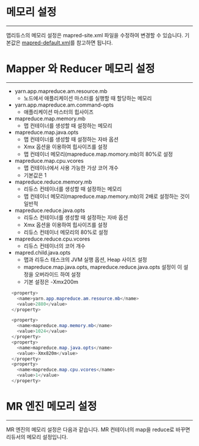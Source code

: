 # 메모리 설정
***
맵리듀스의 메모리 설정은 mapred-site.xml 파일을 수정하여 변경할 수 있습니다. 기본값은 [mapred-default.xml](https://hadoop.apache.org/docs/stable/hadoop-mapreduce-client/hadoop-mapreduce-client-core/mapred-default.xml)를 참고하면 됩니다.

# Mapper 와 Reducer 메모리 설정
***
- yarn.app.mapreduce.am.resource.mb
  - 노드에서 애플리케이션 마스터를 실행할 때 할당하는 메모리
- yarn.app.mapreduce.am.command-opts
  - 애플리케이션 마스터의 힙사이즈
- mapreduce.map.memory.mb
  - 맵 컨테이너를 생성할 때 설정하는 메모리
- mapreduce.map.java.opts
  - 맵 컨테이너를 생성할 때 설정하는 자바 옵션
  - Xmx 옵션을 이용하여 힙사이즈를 설정
  - 맵 컨테이너 메모리(mapreduce.map.momory.mb)의 80%로 설정
- mapreduce.map.cpu.vcores
  - 맵 컨테이너에서 사용 가능한 가상 코어 개수
  - 기본값은 1
- mapreduce.reduce.memory.mb
  - 리듀스 컨테이너를 생성할 때 설정하는 메모리
  - 맵 컨테이너 메모리(mapreduce.map.memory.mb)의 2배로 설정하는 것이 일반적  
- mapreduce.reduce.java.opts
  - 리듀스 컨테이너를 생성할 때 설정하는 자바 옵션
  - Xmx 옵션을 이용하여 힙사이즈를 설정
  - 리듀스 컨테이너 메모리의 80%로 설정
- mapreduce.reduce.cpu.vcores
  - 리듀스 컨테이너의 코어 개수
- mapred.child.java.opts
  - 맵과 리듀스 태스크의 JVM 실행 옵션, Heap 사이즈 설정
  - mapreduce.map.java.opts, mapreduce.reduce.java.opts 설정이 이 설정을 오버라이드 하여 설정
  - 기본 설정은 -Xmx200m
```java
  <property>
    <name>yarn.app.mapreduce.am.resource.mb</name>
    <value>2880</value>
  </property>

  <property>
    <name>mapreduce.map.memory.mb</name>
    <value>1024</value>
  </property>
  <property>
    <name>mapreduce.map.java.opts</name>
    <value>-Xmx820m</value>
  </property>
  <property>
    <name>mapreduce.map.cpu.vcores</name>
    <value>1</value>
  </property>
```
# MR 엔진 메모리 설정
***
MR 엔진의 메모리 설정은 다음과 같습니다. MR 컨테이너의 map을 reduce로 바꾸면 리듀서의 메모리 설정입니다.

  
  
  
  
  
  
  
  
  
  
  
  







